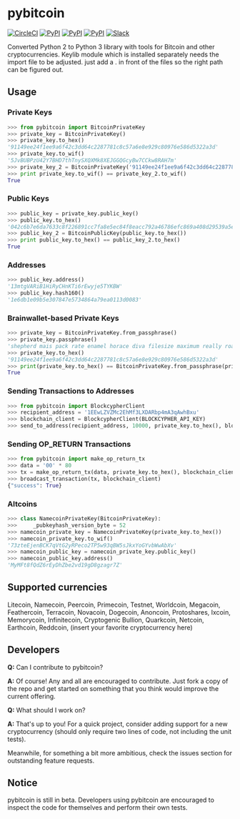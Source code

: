 pybitcoin
=====

[![CircleCI](https://img.shields.io/circleci/project/blockstack/pybitcoin.svg)](https://circleci.com/gh/blockstack/pybitcoin)
[![PyPI](https://img.shields.io/pypi/v/pybitcoin.svg)](https://pypi.python.org/pypi/pybitcoin/)
[![PyPI](https://img.shields.io/pypi/dm/pybitcoin.svg)](https://pypi.python.org/pypi/pybitcoin/)
[![PyPI](https://img.shields.io/pypi/l/pybitcoin.svg)](https://github.com/namesystem/pybitcoin/blob/master/LICENSE)
[![Slack](http://slack.blockstack.org/badge.svg)](http://slack.blockstack.org/)

Converted Python 2 to Python 3 library with tools for Bitcoin and other cryptocurrencies. Keylib module which is installed separately needs the import file to be adjusted. just add a . in front of the files so the right path can be figured out.

## Usage

### Private Keys

```python
>>> from pybitcoin import BitcoinPrivateKey
>>> private_key = BitcoinPrivateKey()
>>> private_key.to_hex()
'91149ee24f1ee9a6f42c3dd64c2287781c8c57a6e8e929c80976e586d5322a3d'
>>> private_key.to_wif()
'5JvBUBPzU42Y7BHD7thTnySXQXMk8XEJGGQGcyBw7CCkw8RAH7m'
>>> private_key_2 = BitcoinPrivateKey('91149ee24f1ee9a6f42c3dd64c2287781c8c57a6e8e929c80976e586d5322a3d')
>>> print private_key.to_wif() == private_key_2.to_wif()
True
```

### Public Keys

```python
>>> public_key = private_key.public_key()
>>> public_key.to_hex()
'042c6b7e6da7633c8f226891cc7fa8e5ec84f8eacc792a46786efc869a408d29539a5e6f8de3f71c0014e8ea71691c7b41f45c083a074fef7ab5c321753ba2b3fe'
>>> public_key_2 = BitcoinPublicKey(public_key.to_hex())
>>> print public_key.to_hex() == public_key_2.to_hex()
True
```

### Addresses

```python
>>> public_key.address()
'13mtgVARiB1HiRyCHnKTi6rEwyje5TYKBW'
>>> public_key.hash160()
'1e6db1e09b5e307847e5734864a79ea0113d0083'
```

### Brainwallet-based Private Keys

```python
>>> private_key = BitcoinPrivateKey.from_passphrase()
>>> private_key.passphrase()
'shepherd mais pack rate enamel horace diva filesize maximum really roar mall'
>>> private_key.to_hex()
'91149ee24f1ee9a6f42c3dd64c2287781c8c57a6e8e929c80976e586d5322a3d'
>>> print(private_key.to_hex() == BitcoinPrivateKey.from_passphrase(private_key.passphrase()).to_hex())
True
```

### Sending Transactions to Addresses

```python
>>> from pybitcoin import BlockcypherClient
>>> recipient_address = '1EEwLZVZMc2EhMf3LXDARbp4mA3qAwhBxu'
>>> blockchain_client = BlockcypherClient(BLOCKCYPHER_API_KEY)
>>> send_to_address(recipient_address, 10000, private_key.to_hex(), blockchain_client)
```

### Sending OP_RETURN Transactions

```python
>>> from pybitcoin import make_op_return_tx
>>> data = '00' * 80
>>> tx = make_op_return_tx(data, private_key.to_hex(), blockchain_client, fee=10000, format='bin')
>>> broadcast_transaction(tx, blockchain_client)
{"success": True}
```

### Altcoins

```python
>>> class NamecoinPrivateKey(BitcoinPrivateKey):
>>>     _pubkeyhash_version_byte = 52
>>> namecoin_private_key = NamecoinPrivateKey(private_key.to_hex())
>>> namecoin_private_key.to_wif()
'73zteEjenBCK7qVtG2yRPeco2TP5w93qBW5sJkxYoGYvbWwAbXv'
>>> namecoin_public_key = namecoin_private_key.public_key()
>>> namecoin_public_key.address()
'MyMFt8fQdZ6rEyDhZbe2vd19gD8gzagr7Z'
```

## Supported currencies

Litecoin, Namecoin, Peercoin, Primecoin, Testnet, Worldcoin, Megacoin, Feathercoin, Terracoin, Novacoin, Dogecoin, Anoncoin, Protoshares, Ixcoin, Memorycoin, Infinitecoin, Cryptogenic Bullion, Quarkcoin, Netcoin, Earthcoin, Reddcoin, (insert your favorite cryptocurrency here)

## Developers

**Q:** Can I contribute to pybitcoin?

**A:** Of course! Any and all are encouraged to contribute. Just fork a copy of the repo and get started on something that you think would improve the current offering.

**Q:** What should I work on?

**A:** That's up to you! For a quick project, consider adding support for a new cryptocurrency (should only require two lines of code, not including the unit tests).

Meanwhile, for something a bit more ambitious, check the issues section for outstanding feature requests.

## Notice

pybitcoin is still in beta. Developers using pybitcoin are encouraged to inspect the code for themselves and perform their own tests.

